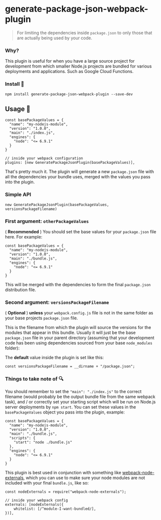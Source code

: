 # generate-package-json-webpack-plugin

> For limiting the dependencies inside `package.json` to only those that are actually being used by your code.

### Why?

This plugin is useful for when you have a large source project for development from which smaller Node.js projects are bundled for various deployments and applications. Such as Google Cloud Functions.

### Install :floppy_disk:

```
npm install generate-package-json-webpack-plugin --save-dev
```

## Usage :electric_plug:

```
const basePackageValues = {
  "name": "my-nodejs-module",
  "version": "1.0.0",
  "main": "./index.js",
  "engines": {
    "node": "<= 6.9.1"
  }
}

// inside your webpack configuration
plugins: [new GeneratePackageJsonPlugin(basePackageValues)],
```

That's pretty much it. The plugin will generate a new `package.json` file with all the dependencies your bundle uses, merged with the values you pass into the plugin.

### Simple API

```
new GeneratePackageJsonPlugin(basePackageValues, versionsPackageFilename)
```

### First argument: `otherPackageValues`

( **Recommended** ) You should set the base values for your `package.json` file here. For example:

```
const basePackageValues = {
  "name": "my-nodejs-module",
  "version": "1.0.0",
  "main": "./bundle.js",
  "engines": {
    "node": "<= 6.9.1"
  }
}
```

This will be merged with the dependencies to form the final `package.json` distribution file.

### Second argument: `versionsPackageFilename`

( **Optional** ) **unless** your `webpack.config.js` file is not in the same folder as your base projects `package.json` file.

This is the filename from which the plugin will source the versions for the modules that appear in this bundle. Usually it will just be the base `package.json` file in your parent directory (assuming that your development code has been using dependencies sourced from your base `node_modules` folder):

The **default** value inside the plugin is set like this:
```
const versionsPackageFilename = __dirname + "/package.json";
```

### Things to take note of :mag:

You should remember to set the `"main": "./index.js"` to the correct filename (would probably
be the output bundle file from the same webpack task), and / or correctly set your starting script
which will be run on Node.js server deployments by `npm start`. You can set these values in
the `basePackageValues` object you pass into the plugin, example:

```
const basePackageValues = {
  "name": "my-nodejs-module",
  "version": "1.0.0",
  "main": "./bundle.js",
  "scripts": {
    "start": "node ./bundle.js"
  },
  "engines": {
    "node": "<= 6.9.1"
  }
}
```

This plugin is best used in conjunction with something like [webpack-node-externals](https://github.com/liady/webpack-node-externals), which you can use to make sure your node modules are not included with your final `bundle.js`, like so:

```
const nodeExternals = require("webpack-node-externals");

// inside your webpack config
externals: [nodeExternals({
    whitelist: [/^module-I-want-bundled/],
})],
```